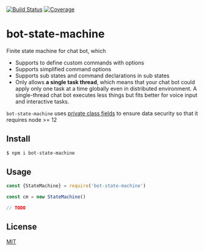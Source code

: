 [![Build Status](https://travis-ci.org/kaelzhang/bot-state-machine.svg?branch=master)](https://travis-ci.org/kaelzhang/bot-state-machine)
[![Coverage](https://codecov.io/gh/kaelzhang/bot-state-machine/branch/master/graph/badge.svg)](https://codecov.io/gh/kaelzhang/bot-state-machine)
<!-- optional appveyor tst
[![Windows Build Status](https://ci.appveyor.com/api/projects/status/github/kaelzhang/bot-state-machine?branch=master&svg=true)](https://ci.appveyor.com/project/kaelzhang/bot-state-machine)
-->
<!-- optional npm version
[![NPM version](https://badge.fury.io/js/bot-state-machine.svg)](http://badge.fury.io/js/bot-state-machine)
-->
<!-- optional npm downloads
[![npm module downloads per month](http://img.shields.io/npm/dm/bot-state-machine.svg)](https://www.npmjs.org/package/bot-state-machine)
-->
<!-- optional dependency status
[![Dependency Status](https://david-dm.org/kaelzhang/bot-state-machine.svg)](https://david-dm.org/kaelzhang/bot-state-machine)
-->

# bot-state-machine

Finite state machine for chat bot, which

- Supports to define custom commands with options
- Supports simplified command options
- Supports sub states and command declarations in sub states
- Only allows **a single task thread**, which means that your chat bot could apply only one task at a time globally even in distributed environment. A single-thread chat bot executes less things but fits better for voice input and interactive tasks.

`bot-state-machine` uses [private class fields](https://developer.mozilla.org/en-US/docs/Web/JavaScript/Reference/Classes/Class_fields#Private_instance_fields) to ensure data security so that it requires node >= 12

## Install

```sh
$ npm i bot-state-machine
```

## Usage

```js
const {StateMachine} = require('bot-state-machine')

const cm = new StateMachine()

// TODO
```

## License

[MIT](LICENSE)
